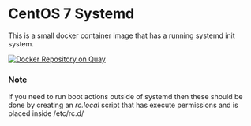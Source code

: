# CentOS 7 Systemd

This is a small docker container image that has a running systemd init system.


[![Docker Repository on Quay](https://quay.io/repository/keaosolutions/centos-systemd/status "Docker Repository on Quay")](https://quay.io/repository/keaosolutions/centos-systemd)

### Note ###

If you need to run boot actions outside of systemd then these should be done by creating an *rc.local* script that has execute permissions and is placed inside /etc/rc.d/
